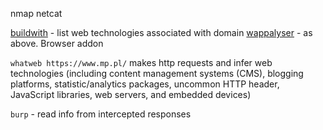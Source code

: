 nmap
netcat

[buildwith](https://builtwith.com/) - list web technologies associated with domain
[wappalyser](https://www.wappalyzer.com/) - as above. Browser addon

`whatweb https://www.mp.pl/` makes http requests and infer web technologies (including content management systems (CMS), blogging platforms, statistic/analytics packages, uncommon HTTP header, JavaScript libraries, web servers, and embedded devices)

`burp` - read info from intercepted responses